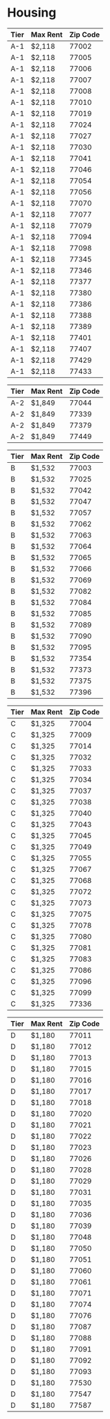 # Housing
| Tier | Max Rent | Zip Code |
|------|----------|----------|
| A-1  | $2,118   | 77002    |
| A-1  | $2,118   | 77005    |
| A-1  | $2,118   | 77006    |
| A-1  | $2,118   | 77007    |
| A-1  | $2,118   | 77008    |
| A-1  | $2,118   | 77010    |
| A-1  | $2,118   | 77019    |
| A-1  | $2,118   | 77024    |
| A-1  | $2,118   | 77027    |
| A-1  | $2,118   | 77030    |
| A-1  | $2,118   | 77041    |
| A-1  | $2,118   | 77046    |
| A-1  | $2,118   | 77054    |
| A-1  | $2,118   | 77056    |
| A-1  | $2,118   | 77070    |
| A-1  | $2,118   | 77077    |
| A-1  | $2,118   | 77079    |
| A-1  | $2,118   | 77094    |
| A-1  | $2,118   | 77098    |
| A-1  | $2,118   | 77345    |
| A-1  | $2,118   | 77346    |
| A-1  | $2,118   | 77377    |
| A-1  | $2,118   | 77380    |
| A-1  | $2,118   | 77386    |
| A-1  | $2,118   | 77388    |
| A-1  | $2,118   | 77389    |
| A-1  | $2,118   | 77401    |
| A-1  | $2,118   | 77407    |
| A-1  | $2,118   | 77429    |
| A-1  | $2,118   | 77433    |


| Tier | Max Rent | Zip Code |
|------|----------|----------|
| A-2  | $1,849   | 77044    |
| A-2  | $1,849   | 77339    |
| A-2  | $1,849   | 77379    |
| A-2  | $1,849   | 77449    |



| Tier | Max Rent | Zip Code |
|------|----------|----------|
| B    | $1,532   | 77003    |
| B    | $1,532   | 77025    |
| B    | $1,532   | 77042    |
| B    | $1,532   | 77047    |
| B    | $1,532   | 77057    |
| B    | $1,532   | 77062    |
| B    | $1,532   | 77063    |
| B    | $1,532   | 77064    |
| B    | $1,532   | 77065    |
| B    | $1,532   | 77066    |
| B    | $1,532   | 77069    |
| B    | $1,532   | 77082    |
| B    | $1,532   | 77084    |
| B    | $1,532   | 77085    |
| B    | $1,532   | 77089    |
| B    | $1,532   | 77090    |
| B    | $1,532   | 77095    |
| B    | $1,532   | 77354    |
| B    | $1,532   | 77373    |
| B    | $1,532   | 77375    |
| B    | $1,532   | 77396    |



| Tier | Max Rent | Zip Code |
|------|----------|----------|
| C    | $1,325   | 77004    |
| C    | $1,325   | 77009    |
| C    | $1,325   | 77014    |
| C    | $1,325   | 77032    |
| C    | $1,325   | 77033    |
| C    | $1,325   | 77034    |
| C    | $1,325   | 77037    |
| C    | $1,325   | 77038    |
| C    | $1,325   | 77040    |
| C    | $1,325   | 77043    |
| C    | $1,325   | 77045    |
| C    | $1,325   | 77049    |
| C    | $1,325   | 77055    |
| C    | $1,325   | 77067    |
| C    | $1,325   | 77068    |
| C    | $1,325   | 77072    |
| C    | $1,325   | 77073    |
| C    | $1,325   | 77075    |
| C    | $1,325   | 77078    |
| C    | $1,325   | 77080    |
| C    | $1,325   | 77081    |
| C    | $1,325   | 77083    |
| C    | $1,325   | 77086    |
| C    | $1,325   | 77096    |
| C    | $1,325   | 77099    |
| C    | $1,325   | 77336    |



| Tier | Max Rent | Zip Code |
|------|----------|----------|
| D    | $1,180   | 77011    |
| D    | $1,180   | 77012    |
| D    | $1,180   | 77013    |
| D    | $1,180   | 77015    |
| D    | $1,180   | 77016    |
| D    | $1,180   | 77017    |
| D    | $1,180   | 77018    |
| D    | $1,180   | 77020    |
| D    | $1,180   | 77021    |
| D    | $1,180   | 77022    |
| D    | $1,180   | 77023    |
| D    | $1,180   | 77026    |
| D    | $1,180   | 77028    |
| D    | $1,180   | 77029    |
| D    | $1,180   | 77031    |
| D    | $1,180   | 77035    |
| D    | $1,180   | 77036    |
| D    | $1,180   | 77039    |
| D    | $1,180   | 77048    |
| D    | $1,180   | 77050    |
| D    | $1,180   | 77051    |
| D    | $1,180   | 77060    |
| D    | $1,180   | 77061    |
| D    | $1,180   | 77071    |
| D    | $1,180   | 77074    |
| D    | $1,180   | 77076    |
| D    | $1,180   | 77087    |
| D    | $1,180   | 77088    |
| D    | $1,180   | 77091    |
| D    | $1,180   | 77092    |
| D    | $1,180   | 77093    |
| D    | $1,180   | 77530    |
| D    | $1,180   | 77547    |
| D    | $1,180   | 77587    |

